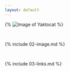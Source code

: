 ```yaml
---
layout: default
---
```


{% ![Image of Yaktocat](https://octodex.github.com/images/yaktocat.png) %}

<br>

{% include 02-image.md %}

<br>

{% include 03-links.md %}

